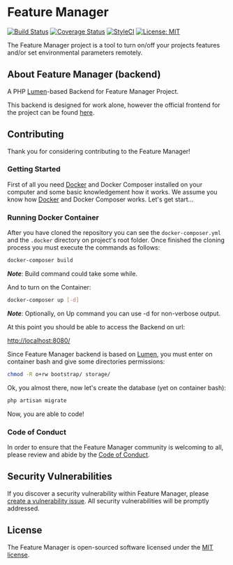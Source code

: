# Feature Manager

[![Build Status](https://travis-ci.org/FeatureManager/backend.svg?branch=master)](https://travis-ci.org/FeatureManager/backend) [![Coverage Status](https://coveralls.io/repos/github/FeatureManager/backend/badge.svg?branch=master)](https://coveralls.io/github/FeatureManager/backend?branch=master) [![StyleCI](https://github.styleci.io/repos/135836665/shield?branch=master&style=flat)](https://github.styleci.io/repos/135836665) [![License: MIT](https://img.shields.io/badge/License-MIT-green.svg)](https://opensource.org/licenses/MIT)



The Feature Manager project is a tool to turn on/off your projects features and/or set environmental parameters remotely.

## About Feature Manager (backend)

A PHP [Lumen](https://lumen.laravel.com)-based Backend for Feature Manager Project.

This backend is designed for work alone, however the official frontend for the project can be found [here](https://github.com/FeatureManager/frontend).

## Contributing

Thank you for considering contributing to the Feature Manager!

### Getting Started

First of all you need [Docker](https://www.docker.com/) and Docker Composer installed on your computer and some basic knowledgement how it works. We assume you know how [Docker](https://www.docker.com/) and Docker Composer works. Let's get start...

### Running Docker Container

After you have cloned the repository you can see the ```docker-composer.yml``` and the ```.docker``` directory on project's root folder. Once finished the cloning process you must execute the commands as follows:

```bash
docker-composer build
```

_**Note**_: Build command could take some while.

And to turn on the Container:

```bash
docker-composer up [-d]
```

_**Note**_: Optionally, on Up command you can use -d for non-verbose output.

At this point you should be able to access the Backend on url:

[http://localhost:8080/](http://localhost:8080/)

Since Feature Manager backend is based on [Lumen](https://lumen.laravel.com), you must enter on container bash and give some directories permissions:

```bash
chmod -R o+rw bootstrap/ storage/
```

Ok, you almost there, now let's create the database (yet on container bash):

```bash
php artisan migrate
```

Now, you are able to code!

### Code of Conduct

In order to ensure that the Feature Manager community is welcoming to all, please review and abide by the [Code of Conduct](CODE_OF_CONDUCT.md).

## Security Vulnerabilities

If you discover a security vulnerability within Feature Manager, please [create a vulnerability issue](https://github.com/FeatureManager/backend/issues/new?labels=security%20vulnerabilities). All security vulnerabilities will be promptly addressed.

## License

The Feature Manager is open-sourced software licensed under the [MIT license](https://opensource.org/licenses/MIT).
